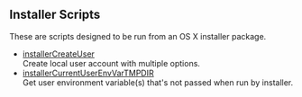 ## Installer Scripts

These are scripts designed to be run from an OS X installer package.

* [installerCreateUser](https://github.com/erikberglund/Scripts/tree/master/installer/installerCreateUser)  
 Create local user account with multiple options.
* [installerCurrentUserEnvVarTMPDIR](https://github.com/erikberglund/Scripts/tree/master/installer/installerCurrentUserEnvVarTMPDIR)  
 Get user environment variable(s) that's not passed when run by installer.
